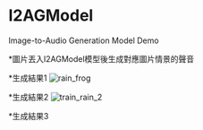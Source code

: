 # I2AGModel
Image-to-Audio Generation Model Demo

*圖片丟入I2AGModel模型後生成對應圖片情景的聲音

*生成結果1
![rain_frog](https://github.com/yachuchang1031/I2AGModel/assets/136334958/825aa781-da29-4e1c-82eb-4a1841d1212e)
> [](https://github.com/yachuchang1031/I2AGModel/assets/136334958/a34b5369-690c-4a74-83b0-af7bfd9da6a4)

*生成結果2
![train_rain_2](https://github.com/yachuchang1031/I2AGModel/assets/136334958/705510d6-b646-4203-8991-9d28c37b3869)
[](https://github.com/yachuchang1031/I2AGModel/assets/136334958/b59b925f-9f60-4e0b-93ce-2071e4dae73d)

*生成結果3

